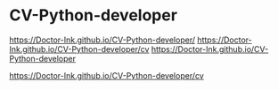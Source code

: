 # CV-Python-developer
https://Doctor-Ink.github.io/CV-Python-developer/
https://Doctor-Ink.github.io/CV-Python-developer/cv
https://Doctor-Ink.github.io/CV-Python-developer

https://Doctor-Ink.github.io/CV-Python-developer/cv
